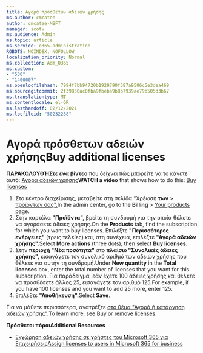 ```yaml
---
title: Αγορά πρόσθετων αδειών χρήσης
ms.author: cmcatee
author: cmcatee-MSFT
manager: scotv
ms.audience: Admin
ms.topic: article
ms.service: o365-administration
ROBOTS: NOINDEX, NOFOLLOW
localization_priority: Normal
ms.collection: Adm_O365
ms.custom:
- "530"
- "1400007"
ms.openlocfilehash: 7994f7bb94720b1929790f587a9506c5e3dea469
ms.sourcegitcommit: 2f39850ac0fba9fbeba9b8b7939ae79b505d3b67
ms.translationtype: MT
ms.contentlocale: el-GR
ms.lasthandoff: 02/12/2021
ms.locfileid: "50232288"
---
```

# <a name="buy-additional-licenses"></a><span data-ttu-id="f2fa7-102">Αγορά πρόσθετων αδειών χρήσης</span><span class="sxs-lookup"><span data-stu-id="f2fa7-102">Buy additional licenses</span></span>

<span data-ttu-id="f2fa7-103">**ΠΑΡΑΚΟΛΟΥΘΉΣτε ένα βίντεο** που δείχνει πώς μπορείτε να το κάνετε αυτό: [Αγορά αδειών χρήσης](https://go.microsoft.com/fwlink/p/?linkid=2154857)</span><span class="sxs-lookup"><span data-stu-id="f2fa7-103">**WATCH a video** that shows how to do this: [Buy licenses](https://go.microsoft.com/fwlink/p/?linkid=2154857)</span></span>

1. <span data-ttu-id="f2fa7-104">Στο κέντρο διαχείρισης, μεταβείτε στη σελίδα "Χρέωση **των**  >  [προϊόντων σας".](https://go.microsoft.com/fwlink/p/?linkid=842054)</span><span class="sxs-lookup"><span data-stu-id="f2fa7-104">In the admin center, go to the **Billing** > [Your products](https://go.microsoft.com/fwlink/p/?linkid=842054) page.</span></span>
2. <span data-ttu-id="f2fa7-105">Στην καρτέλα **"Προϊόντα",** βρείτε τη συνδρομή για την οποία θέλετε να αγοράσετε άδειες χρήσης.</span><span class="sxs-lookup"><span data-stu-id="f2fa7-105">On the **Products** tab, find the subscription for which you want to buy licenses.</span></span> <span data-ttu-id="f2fa7-106">Επιλέξτε **"Περισσότερες ενέργειες"** (τρεις τελείες) και, στη συνέχεια, επιλέξτε **"Αγορά αδειών χρήσης".**</span><span class="sxs-lookup"><span data-stu-id="f2fa7-106">Select **More actions** (three dots), then select **Buy licenses**.</span></span>
3. <span data-ttu-id="f2fa7-107">Στην **περιοχή "Νέα ποσότητα"** στο **πλαίσιο "Συνολικές άδειες χρήσης",** εισαγάγετε τον συνολικό αριθμό των αδειών χρήσης που θέλετε για αυτήν τη συνδρομή.</span><span class="sxs-lookup"><span data-stu-id="f2fa7-107">Under **New quantity** in the **Total licenses** box, enter the total number of licenses that you want for this subscription.</span></span> <span data-ttu-id="f2fa7-108">Για παράδειγμα, εάν έχετε 100 άδειες χρήσης και θέλετε να προσθέσετε άλλες 25, εισαγάγετε τον αριθμό 125.</span><span class="sxs-lookup"><span data-stu-id="f2fa7-108">For example, if you have 100 licenses and you want to add 25 more, enter 125.</span></span>
4. <span data-ttu-id="f2fa7-109">Επιλέξτε **"Αποθήκευση".**</span><span class="sxs-lookup"><span data-stu-id="f2fa7-109">Select **Save**.</span></span>

<span data-ttu-id="f2fa7-110">Για να μάθετε περισσότερα, ανατρέξτε [στο θέμα "Αγορά ή κατάργηση αδειών χρήσης".](https://docs.microsoft.com/microsoft-365/commerce/licenses/buy-licenses)</span><span class="sxs-lookup"><span data-stu-id="f2fa7-110">To learn more, see [Buy or remove licenses](https://docs.microsoft.com/microsoft-365/commerce/licenses/buy-licenses).</span></span>

<span data-ttu-id="f2fa7-111">**Πρόσθετοι πόροι**</span><span class="sxs-lookup"><span data-stu-id="f2fa7-111">**Additional Resources**</span></span>

- [<span data-ttu-id="f2fa7-112">Εκχώρηση αδειών χρήσης σε χρήστες του Microsoft 365 για Επιχειρήσεις</span><span class="sxs-lookup"><span data-stu-id="f2fa7-112">Assign licenses to users in Microsoft 365 for business</span></span>](https://docs.microsoft.com/microsoft-365/admin/manage/assign-licenses-to-users)